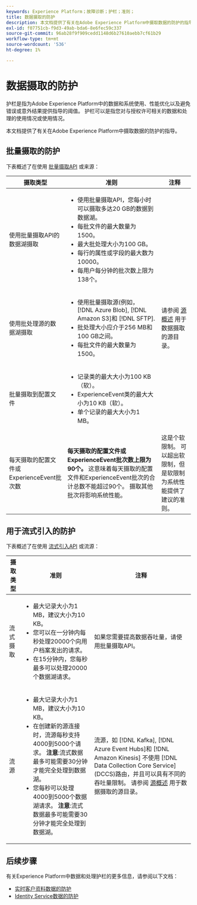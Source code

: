 ```yaml
---
keywords: Experience Platform；故障诊断；护栏；准则；
title: 数据摄取的防护
description: 本文档提供了有关在Adobe Experience Platform中摄取数据的防护的指导
exl-id: f07751cb-f9d3-49ab-bda6-8e6fec59c337
source-git-commit: 96ab28f9f909cedd1148d6b27610aebb7cf61b29
workflow-type: tm+mt
source-wordcount: '536'
ht-degree: 1%

---
```


# 数据摄取的防护

护栏是指为Adobe Experience Platform中的数据和系统使用、性能优化以及避免错误或意外结果提供指导的阈值。 护栏可以是指您对与授权许可相关的数据和处理的使用情况或使用情况。

本文档提供了有关在Adobe Experience Platform中摄取数据的防护的指导。

## 批量摄取的防护

下表概述了在使用 [批量摄取API](./batch-ingestion/overview.md) 或来源：

| 摄取类型 | 准则 | 注释 |
| --- | --- | --- |
| 使用批量摄取API的数据湖摄取 | <ul><li>使用批量摄取API，您每小时可以摄取多达20 GB的数据到数据湖。</li><li>每批文件的最大数量为1500。</li><li>最大批处理大小为100 GB。</li><li>每行的属性或字段的最大数为10000。</li><li>每用户每分钟的批次数上限为138个。</li></ul> |
| 使用批处理源的数据湖摄取 | <ul><li>使用批量摄取源(例如， [!DNL Azure Blob], [!DNL Amazon S3]和 [!DNL SFTP].</li><li>批处理大小应介于256 MB和100 GB之间。</li><li>每批文件的最大数量为1500。</li></ul> | 请参阅 [源概述](../sources/home.md) 用于数据摄取的源目录。 |
| 批量摄取到配置文件 | <ul><li>记录类的最大大小为100 KB（软）。</li><li>ExperienceEvent类的最大大小为10 KB（软）。</li><li>单个记录的最大大小为1 MB。</li></ul> |
| 每天摄取的配置文件或ExperienceEvent批次数 | **每天摄取的配置文件或ExperienceEvent批次数上限为90个。** 这意味着每天摄取的配置文件和ExperienceEvent批次的合计总数不能超过90个。 摄取其他批次将影响系统性能。 | 这是个软限制。 可以超出软限制，但是软限制为系统性能提供了建议的准则。 |

## 用于流式引入的防护

下表概述了在使用 [流式引入API](./streaming-ingestion/overview.md) 或流源：

| 摄取类型 | 准则 | 注释 |
| --- | --- | --- |
| 流式摄取 | <ul><li>最大记录大小为1 MB，建议大小为10 KB。</li><li>您可以在一分钟内每秒处理20000个向用户档案发出的请求。</li><li>在15分钟内，您每秒最多可以处理20000个数据湖请求。</li></ul> | 如果您需要提高数据吞吐量，请使用批量摄取API。 |
| 流源 | <ul><li>最大记录大小为1 MB，建议大小为10 KB。</li><li>在创建新的源连接时，流源每秒支持4000到5000个请求。 **注意**:流式数据最多可能需要30分钟才能完全处理到数据湖。</li><li>您每秒可以处理4000到5000个数据湖请求。 **注意**:流式数据最多可能需要30分钟才能完全处理到数据湖。</li></ul> | 流源，如 [!DNL Kafka], [!DNL Azure Event Hubs]和 [!DNL Amazon Kinesis] 不使用 [!DNL Data Collection Core Service] (DCCS)路由，并且可以具有不同的吞吐量限制。 请参阅 [源概述](../sources/home.md) 用于数据摄取的源目录。 |

## 后续步骤

有关Experience Platform中数据和处理护栏的更多信息，请参阅以下文档：

* [实时客户资料数据的防护](../profile/guardrails.md)
* [Identity Service数据的防护](../identity-service/guardrails.md)
